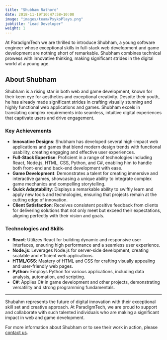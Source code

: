 ```yaml
---
title: "Shubham Rathore"
date: 2018-11-19T10:47:58+10:00
image: "images/team/PsykoPlays.png"
jobtitle: "Lead Developer"
weight: 1
---
```


At ParadigmTech we are thrilled to introduce Shubham, a young software engineer whose exceptional skills in full-stack web development and game development are nothing short of remarkable. Shubham combines technical prowess with innovative thinking, making significant strides in the digital world at a young age.

## **About Shubham**

Shubham is a rising star in both web and game development, known for their keen eye for aesthetics and exceptional creativity. Despite their youth, he has already made significant strides in crafting visually stunning and highly functional web applications and games. Shubham excels in translating complex requirements into seamless, intuitive digital experiences that captivate users and drive engagement.

### **Key Achievements**

- **Innovative Designs**: Shubham has developed several high-impact web applications and games that blend modern design trends with functional usability, creating engaging and effective user experiences.
- **Full-Stack Expertise**: Proficient in a range of technologies including React, Node.js, HTML, CSS, Python, and C#, enabling him to handle both front-end and back-end development with ease.
- **Game Development**: Demonstrates a talent for creating immersive and interactive games, showcasing a unique ability to integrate complex game mechanics and compelling storytelling.
- **Quick Adaptability**: Displays a remarkable ability to swiftly learn and apply new tools and technologies, ensuring that projects remain at the cutting edge of innovation.
- **Client Satisfaction**: Receives consistent positive feedback from clients for delivering solutions that not only meet but exceed their expectations, aligning perfectly with their vision and goals.

### **Technologies and Skills**

- **React**: Utilizes React for building dynamic and responsive user interfaces, ensuring high performance and a seamless user experience.
- **Node.js**: Leverages Node.js for server-side development, creating scalable and efficient web applications.
- **HTML/CSS**: Mastery of HTML and CSS for crafting visually appealing and user-friendly web pages.
- **Python**: Employs Python for various applications, including data analysis, automation, and scripting.
- **C#**: Applies C# in game development and other projects, demonstrating versatility and strong programming fundamentals.

---

Shubahm represents the future of digital innovation with their exceptional skill set and creative approach. At ParadigmTech, we are proud to support and collaborate with such talented individuals who are making a significant impact in web and game development.

For more information about Shubham or to see their work in action, please [contact us](/contact/).
